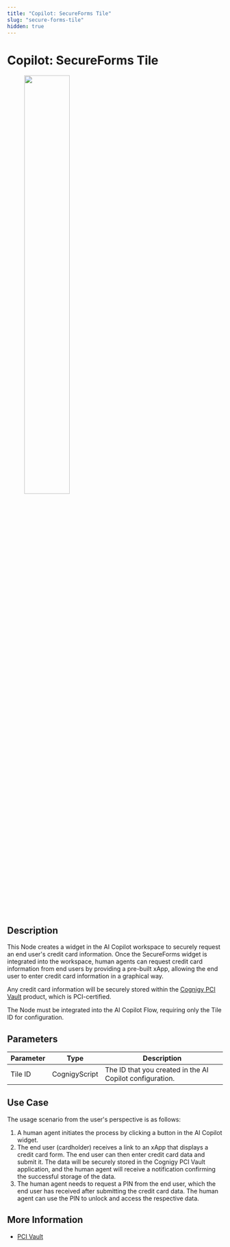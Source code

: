 ```yaml
---
title: "Copilot: SecureForms Tile"
slug: "secure-forms-tile"
hidden: true
---
```


# Copilot: SecureForms Tile

<figure>
  <img class="image-center" src="../../../../../_assets/ai/build/node-reference/ai-copilot/secure-forms.png" width="50%"/>
</figure>

## Description

This Node creates a widget in the AI Copilot workspace to securely request an end user's credit card information.
Once the SecureForms widget is integrated into the workspace,
human agents can request credit card information from end users by providing a pre-built xApp,
allowing the end user to enter credit card information in a graphical way.

Any credit card information will be securely stored within the [Cognigy PCI Vault](../../../../pci-vault/overview.md) product, which is PCI-certified.

The Node must be integrated into the AI Copilot Flow, requiring only the Tile ID for configuration.

## Parameters

| Parameter | Type          | Description                                              |
|-----------|---------------|----------------------------------------------------------|
| Tile ID   | CognigyScript | The ID that you created in the AI Copilot configuration. |

## Use Case

The usage scenario from the user's perspective is as follows:

1. A human agent initiates the process by clicking a button in the AI Copilot widget.
2. The end user (cardholder) receives a link to an xApp that displays a credit card form. The end user can then enter credit card data and submit it. The data will be securely stored in the Cognigy PCI Vault application, and the human agent will receive a notification confirming the successful storage of the data.
3. The human agent needs to request a PIN from the end user, which the end user has received after submitting the credit card data. The human agent can use the PIN to unlock and access the respective data.

## More Information

- [PCI Vault](../../../../pci-vault/overview.md)